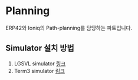 # Planning
ERP42와 Ioniq의 Path-planning를 담당하는 파트입니다.

## Simulator 설치 방법
1. LGSVL simulator [링크](./LGSVL) 
2. Term3 simulator [링크](./CarND_planner)
